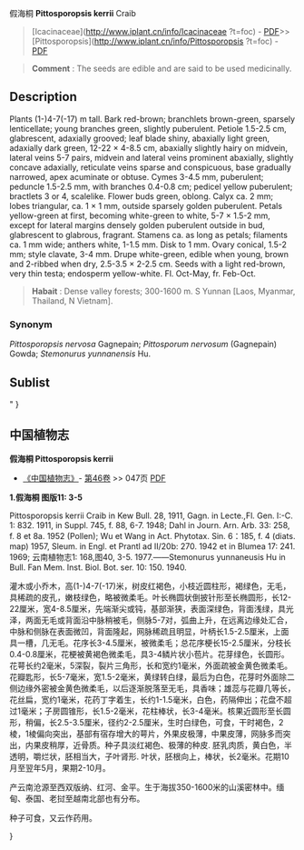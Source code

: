 假海桐 **Pittosporopsis kerrii** Craib

> [Icacinaceae](http://www.iplant.cn/info/Icacinaceae ?t=foc) - [PDF](http://iplant.cn/foc/pdf/Icacinaceae.pdf)>>[Pittosporopsis](http://www.iplant.cn/info/Pittosporopsis ?t=foc) - [PDF](http://www.iplant.cn/foc/pdf/Pittosporopsis.pdf)

> **Comment** : 
> The seeds are edible and are said to be used medicinally.

## Description

Plants (1-)4-7(-17) m tall. Bark red-brown; branchlets brown-green, sparsely lenticellate; young branches green, slightly puberulent. Petiole 1.5-2.5 cm, glabrescent, adaxially grooved; leaf blade shiny, abaxially light green, adaxially dark green, 12-22 × 4-8.5 cm, abaxially slightly hairy on midvein, lateral veins 5-7 pairs, midvein and lateral veins prominent abaxially, slightly concave adaxially, reticulate veins sparse and conspicuous, base gradually narrowed, apex acuminate or obtuse. Cymes 3-4.5 mm, puberulent; peduncle 1.5-2.5 mm, with branches 0.4-0.8 cm; pedicel yellow puberulent; bractlets 3 or 4, scalelike. Flower buds green, oblong. Calyx ca. 2 mm; lobes triangular, ca. 1 × 1 mm, outside sparsely golden puberulent. Petals yellow-green at first, becoming white-green to white, 5-7 × 1.5-2 mm, except for lateral margins densely golden puberulent outside in bud, glabrescent to glabrous, fragrant. Stamens ca. as long as petals; filaments ca. 1 mm wide; anthers white, 1-1.5 mm. Disk to 1 mm. Ovary conical, 1.5-2 mm; style clavate, 3-4 mm. Drupe white-green, edible when young, brown and 2-ribbed when dry, 2.5-3.5 × 2-2.5 cm. Seeds with a light red-brown, very thin testa; endosperm yellow-white. Fl. Oct-May, fr. Feb-Oct.

> **Habait** : 
> Dense valley forests; 300-1600 m. S Yunnan [Laos, Myanmar, Thailand, N Vietnam].

### Synonym
*Pittosporopsis nervosa* Gagnepain; *Pittosporum nervosum* (Gagnepain) Gowda; *Stemonurus yunnanensis* Hu.

## Sublist
"
}
## 中国植物志

**假海桐 Pittosporopsis kerrii**

* [《中国植物志》](http://www.iplant.cn/frps)- [第46卷](http://www.iplant.cn/frps/vol/46) >> 047页 [PDF](http://www.iplant.cn/frps/pdf/46/047.PDF)

**1.假海桐 图版11: 3-5**

Pittosporopsis kerrii Craib in Kew Bull. 28, 1911, Gagn. in Lecte.,Fl. Gen. I:-C. 1: 832. 1911, in Suppl. 745, f. 88, 6-7. 1948; Dahl in Journ. Arn. Arb. 33: 258, f. 8 et 8a. 1952 (Pollen); Wu et Wang in Act. Phytotax. Sin. 6：185, f. 4 (diats. map) 1957, Sleum. in Engl. et Prantl ad II/20b: 270. 1942 et in Blumea 17: 241. 1969; 云南植物志1: 168,图40, 3-5. 1977.——Stemonurus yunnaneusis Hu in Bull. Fan Mem. Inst. Biol. Bot. ser. 10: 150. 1940.

灌木或小乔木，高(1-)4-7(-17)米，树皮红褐色，小枝近圆柱形，褐绿色，无毛，具稀疏的皮孔，嫩枝绿色，略被微柔毛。叶长椭圆状倒披针形至长椭圆形，长12-22厘米，宽4-8.5厘米，先端渐尖或钝，基部渐狭，表面深绿色，背面浅绿，具光泽，两面无毛或背面沿中脉稍被毛，侧脉5-7对，弧曲上升，在远离边缘处汇合，中脉和侧脉在表面微凹，背面隆起，网脉稀疏且明显，叶柄长1.5-2.5厘米，上面具一槽，几无毛。花序长3-4.5厘米，被微柔毛；总花序梗长15-2.5厘米，分枝长0.4-0.8厘米，花梗被黄褐色微柔毛，具3-4鳞片状小苞片。花芽绿色，长圆形。花萼长约2毫米，5深裂，裂片三角形，长和宽约1毫米，外面疏被金黄色微柔毛。花瓣匙形，长5-7毫米，宽1.5-2毫米，黄绿转白绿，最后为白色，花芽时外面除二侧边缘外密被金黄色微柔毛，以后逐渐脱落至无毛，具香味；雄蕊与花瓣几等长，花丝扁，宽约1毫米，花药丁字着生，长约1-1.5毫米，白色，药隔伸出；花盘不超过1毫米；子房圆锥形，长1.5-2毫米，花柱棒状，长3-4毫米。核果近圆形至长圆形，稍偏，长2.5-3.5厘米，径约2-2.5厘米，生时白绿色，可食，干时褐色，2棱，1棱偏向突出，基部有宿存增大的萼片，外果皮极薄，中果皮薄，网脉多而突出，内果皮稍厚，近骨质。种子具淡红褐色、极薄的种皮. 胚乳肉质，黄白色，半透明，嚼烂状，胚相当大，子叶肾形. 叶状，胚根向上，棒状，长2毫米。花期10月至翌年5月，果期2-10月。

产云南沧源至西双版纳、红河、金平。生于海拔350-1600米的山溪密林中。缅甸、泰国、老挝至越南北部也有分布。

种子可食，又云作药用。

}